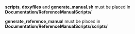 **scripts**, **doxyfiles** and **generate_manual.sh** must be placed in **Documentation/ReferenceManualScripts/**

**generate_reference_manual** must be placed in **Documentation/ReferenceManualScripts/scripts/**

